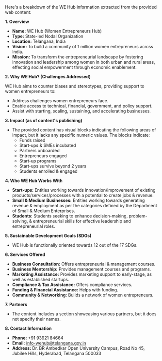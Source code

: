 Here's a breakdown of the WE Hub information extracted from the provided web content:

**1. Overview**

*   **Name:** WE Hub (Women Entrepreneurs Hub)
*   **Type:** State-led Nodal Organization
*   **Location:** Telangana, India
*   **Vision:** To build a community of 1 million women entrepreneurs across India.
*   **Mission:** To transform the entrepreneurial landscape by fostering innovation and leadership among women in both urban and rural areas, effecting social empowerment through economic enablement.

**2. Why WE Hub? (Challenges Addressed)**

WE Hub aims to counter biases and stereotypes, providing support to women entrepreneurs to:

*   Address challenges women entrepreneurs face.
*   Enable access to technical, financial, government, and policy support.
*   Assist with starting, scaling, sustaining, and accelerating businesses.

**3. Impact (as of content's publishing)**
*   The provided content has visual blocks indicating the following areas of impact, but it lacks any specific numeric values. The blocks indicate:
    *   Funds raised
    *   Start-ups & SMEs incubated
    *   Partners onboarded
    *   Entrepreneurs engaged
    *   Start-up programs
    *   Start-ups survive beyond 2 years
    *   Students enrolled & engaged

**4. Who WE Hub Works With**

*   **Start-ups:** Entities working towards innovation/improvement of existing products/services/processes with a potential to create jobs & revenue.
*   **Small & Medium Businesses:** Entities working towards generating revenue & employment as per the categories defined by the Department of Small & Medium Enterprises.
*   **Students:** Students seeking to enhance decision-making, problem-solving, & entrepreneurial skills for effective leadership and entrepreneurial roles.

**5. Sustainable Development Goals (SDGs)**

*   WE Hub is functionally oriented towards 12 out of the 17 SDGs.

**6. Services Offered**

*   **Business Consultation:** Offers entrepreneurial & management courses.
*   **Business Mentorship:** Provides management courses and programs.
*   **Marketing Assistance:** Provides marketing support to early-stage, as well as established startups.
*   **Compliance & Tax Assistance:** Offers compliance services.
*   **Funding & Financial Assistance:** Helps with funding.
*   **Community & Networking:** Builds a network of women entrepreneurs.

**7. Partners**

*   The content includes a section showcasing various partners, but it does not specify their names.

**8. Contact Information**

*   **Phone:** +91 93921 84664
*   **Email:** info-wehub@telangana.gov.in
*   **Address:** Dr. BR Ambedkar Open University Campus, Road No 45, Jubilee Hills, Hyderabad, Telangana 500033

